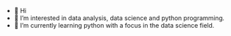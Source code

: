 - 👋 Hi
- 👀 I’m interested in data analysis, data science and python programming.
- 🌱 I’m currently learning python with a focus in the data science field.


<!---
NightOwl4801/NightOwl4801 is a ✨ special ✨ repository because its `README.md` (this file) appears on your GitHub profile.
You can click the Preview link to take a look at your changes.
--->
